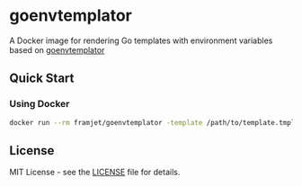 # goenvtemplator

A Docker image for rendering Go templates with environment variables based on [goenvtemplator](https://github.com/seznam/goenvtemplator)

## Quick Start

### Using Docker

```bash
docker run --rm framjet/goenvtemplator -template /path/to/template.tmpl:/path/to/output
```

## License

MIT License - see the [LICENSE](LICENSE) file for details.